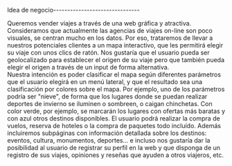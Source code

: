 Idea de negocio-------------------------------

  Queremos vender viajes a través de una web gráfica y atractiva. Consideramos que actualmente las agencias de viajes on-line son poco visuales, se centran mucho en los datos. Por eso, trataremos de llevar a nuestros potenciales clientes a un mapa interactivo, que les permitirá elegir su viaje con unos clics de ratón.
  Nos gustaría que el usuario pueda ser geolocalizado para establecer el origen de su viaje pero que también pueda elegir el origen a través de un input de forma alternativa.  
  Nuestra intención es poder clasificar el mapa según diferentes parámetros que el usuario elegirá en un menú lateral, y que el resultado sea una clasificación por colores sobre el mapa. 
  Por ejemplo, uno de los parámetros podría ser "nieve", de forma que los lugares donde se puedan realizar deportes de invierno se iluminen o sombreen, o caigan chinchetas. Con color verde, por ejemplo, se marcarán los lugares con ofertas más baratas y con azul otros destinos disponibles.
   El usuario podrá realizar la compra de vuelos, reserva de hoteles o la compra de paquetes todo incluído.
  Además incluiremos subpáginas con información detallada sobre los destinos: eventos, cultura, monumentos, deportes... e incluso nos gustaría dar la posibilidad al usuario de registrar su perfil en la web y que disponga de un registro de sus viajes, opiniones y reseñas que ayuden a otros viajeros, etc.
 
